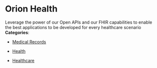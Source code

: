 # Orion Health


Leverage the power of our Open APIs and our FHIR capabilities to enable the best applications to be developed for every healthcare scenario
**Categories**:

- [Medical Records](https://github/awesome-apis/awesome-apis#medical-records)

- [Health](https://github/awesome-apis/awesome-apis#health)

- [Healthcare](https://github/awesome-apis/awesome-apis#healthcare)



